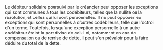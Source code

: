 Le débiteur solidaire poursuivi par le créancier peut opposer les exceptions qui sont communes à tous les codébiteurs, telles que la nullité ou la résolution, et celles qui lui sont personnelles. Il ne peut opposer les exceptions qui sont personnelles à d'autres codébiteurs, telle que l'octroi d'un terme. Toutefois, lorsqu'une exception personnelle à un autre codébiteur éteint la part divise de celui-ci, notamment en cas de compensation ou de remise de dette, il peut s'en prévaloir pour la faire déduire du total de la dette.